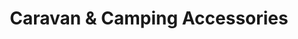 ---
title: "Caravan & Camping Accessories"
url: /hunstanton/caravan-und-camping-accessories/
shop: Outdoor
---
